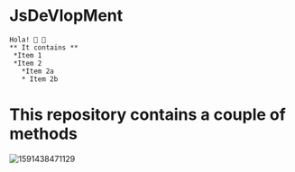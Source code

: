 # JsDeVlopMent
    Hola! 🌚 🌚
    ** It contains **
     *Item 1 
     *Item 2  
       *Item 2a 
       * Item 2b
    
<h1>This repository contains a couple of methods</h1>

![1591438471129](https://user-images.githubusercontent.com/67545874/95006108-4c148500-0622-11eb-9674-b3c76cfd3ed8.png)

